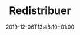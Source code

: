 ---
title: Redistribuer
date: 2019-12-06T13:48:10+01:00
layout: redistribuer
menu:
  main:
    parent: association
    weight: 1
illu: /img/page-redistribuer/devenir_partenaires_illu.svg
intro: 
    first: "Devenez partenaire et rejoignez le réseau de redistribution de l’association Règles Élémentaires !"
    second: "Nous comptons aujourd’hui plusieurs centaines de partenariats à travers la France. C’est grâce à toutes ces organisations de première ligne qui travaillent au plus près des personnes en situation de précarité que nous pouvons venir en aide, depuis 2015, à plus de 100 000 femmes bénéficiaires."
steps:
  - img: /img/page-redistribuer/step1.svg
    step: 1
    text: "Une personne de votre organisation s'inscrit sur notre <a target=\"_blank\" href=\"https://partenaire.regleselementaires.com/account/register_partner\" onclick=\"gtag('event', 'clicDevenirPartenaire', {'event_category': 'Partenaires','event_label': 'devenir_step'});\">plate-forme</a> et remplit le formulaire de demande de partenariat."
  - img: /img/page-redistribuer/step2.svg
    step: 2
    text: 'L’équipe redistribution de Règles Élémentaires prend contact avec vous sous 1 mois.'
  - img: /img/page-redistribuer/step3.svg
    step: 3
    text: Vous confirmez vos besoins et signez une convention de partenariat avec Règles Élémentaires.
  - img: /img/page-redistribuer/step4.svg
    step: 4
    text: Nous convenons d’une date de récupération des produits, en fonction de vos moyens de transport et de stockage ainsi que de la disponibilité des stocks de Règles Élémentaires.
photos:
  - img: /img/page-redistribuer/photo1.png
  - img: /img/page-redistribuer/photo2.png
  - img: /img/page-redistribuer/photo3.png
  - img: /img/page-redistribuer/photo4.png
---